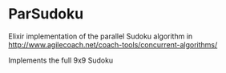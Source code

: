 # ParSudoku

Elixir implementation of the parallel Sudoku algorithm in http://www.agilecoach.net/coach-tools/concurrent-algorithms/

Implements the full 9x9 Sudoku

